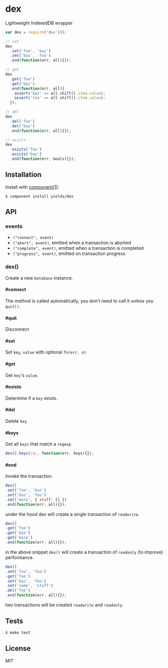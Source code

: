 
# dex

  Lightweight IndexedDB wrapper

```js
var dex = require('dex')();

// set
dex
  .set('foo', 'baz')
  .set('baz', 'foo')
  .end(function(err, all){});

// get
dex
  .get('foo')
  .get('baz')
  .end(function(err, all){
    assert('baz' == all.shift().item.value);
    assert('foo' == all.shift().item.value);
  });

// del
dex
  .del('foo')
  .del('baz')
  .end(function(err, all){});

// exists
dex
  .exists('foo')
  .exists('baz')
  .end(function(err, bools){});
```

## Installation

  Install with [component(1)](http://component.io):

    $ component install yields/dex

## API

### events

  - `("connect", event)`
  - `("abort", event)`, emitted when a transaction is aborted
  - `("complete", event)`, emitted when a transaction is completed
  - `("progress", event)`, emitted on transaction progress

### dex()

  Create a new `Database` instance.

#### #connect

  The method is called automatically, you don't need to call
  it unless you `quit()`.

#### #quit

  Disconnect

#### #set

  Set `key`, `value` with optional `fn(err, o)`

#### #get

  Get `key`'s `value`.

#### #exists

  Determine if a `key` exists.

#### #del

  Delete `key`

#### #keys

  Get all `keys` that match a `regexp`

```js
dex().keys(/a/, function(err, keys){});
```

#### #end

  Invoke the transaction.

```js
dex()
.set('foo', 'baz')
.set('baz', 'foo')
.set('more', { stuff: [] })
.end(function(err, all){});
```

  under the hood dex will create a single transaction of `readwrite`.

```js
dex()
.get('foo')
.get('baz')
.get('more')
.end(function(err, all){});
```

  in the above snippet `dex()` will create a transaction
  of `readonly` (to improve) performance.

```js
dex()
.set('foo', 'foo')
.get('foo')
.set('baz', 'foo')
.set('some', 'stuff')
.del('foo')
.end(function(err, all){});
```

  two transactions will be created `readwrite` and `readonly`.

## Tests

```bash
$ make test
```

## License

  MIT
